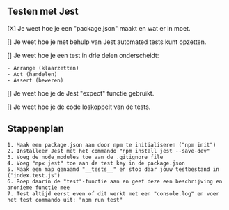 ## Testen met Jest

[X] Je weet hoe je een "package.json" maakt en wat er in moet.

[] Je weet hoe je met behulp van Jest automated tests kunt opzetten.

[] Je weet hoe je een test in drie delen onderscheidt:

    - Arrange (klaarzetten)
    - Act (handelen)
    - Assert (beweren)
[] Je weet hoe je de Jest "expect" functie gebruikt.

[] Je weet hoe je de code loskoppelt van de tests.

## Stappenplan

    1. Maak een package.json aan door npm te initialiseren ("npm init")
    2. Installeer Jest met het commando "npm install jest --save-dev"
    3. Voeg de node_modules toe aan de .gitignore file
    4. Voeg "npx jest" toe aan de test key in de package.json
    5. Maak een map genaamd "__tests__" en stop daar jouw testbestand in ("index.test.js")
    6. Roep daarin de "test"-functie aan en geef deze een beschrijving en anonieme functie mee
    7. Test altijd eerst even of dit werkt met een "console.log" en voer het test commando uit: "npm run test"


